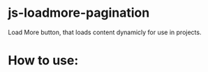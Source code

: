 # js-loadmore-pagination
Load More button, that loads content dynamicly for use in projects.

# How to use:

<script src="../path/pagination.loadmore.js"></script>
<script>
loadMore_Pagination("#load_btn_zone",".blog-list-simple",2);
</script>
